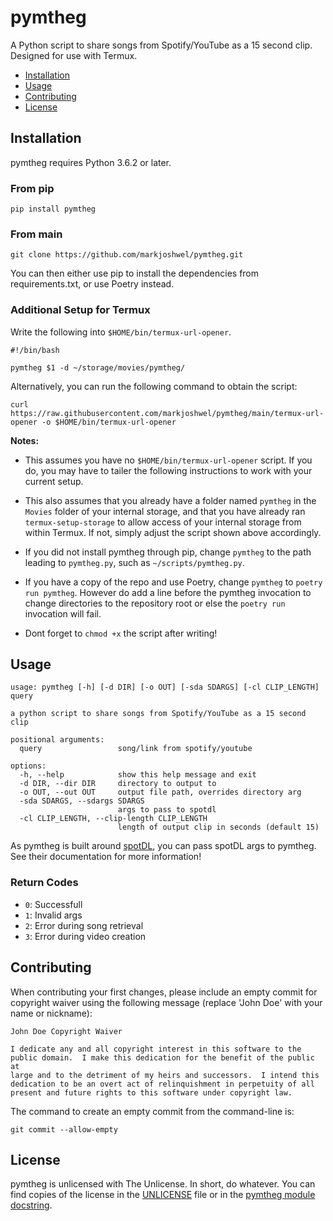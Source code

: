 # pymtheg

A Python script to share songs from Spotify/YouTube as a 15 second clip. Designed for
use with Termux.

- [Installation](#installation)
- [Usage](#usage)
- [Contributing](#contributing)
- [License](#license)

## Installation

pymtheg requires Python 3.6.2 or later.

### From pip

```text
pip install pymtheg
```

### From main

```text
git clone https://github.com/markjoshwel/pymtheg.git
``````

You can then either use pip to install the dependencies from requirements.txt, or use Poetry instead.

### Additional Setup for Termux

Write the following into `$HOME/bin/termux-url-opener`.

```text
#!/bin/bash

pymtheg $1 -d ~/storage/movies/pymtheg/
```

Alternatively, you can run the following command to obtain the script:

```text
curl https://raw.githubusercontent.com/markjoshwel/pymtheg/main/termux-url-opener -o $HOME/bin/termux-url-opener
```

**Notes:**

- This assumes you have no `$HOME/bin/termux-url-opener` script. If you do, you may have
 to tailer the following instructions to work with your current setup.

- This also assumes that you already have a folder named `pymtheg` in the `Movies`
  folder of your internal storage, and that you have already ran `termux-setup-storage`
  to allow access of your internal storage from within Termux. If not, simply adjust the
  script shown above accordingly.

- If you did not install pymtheg through pip, change `pymtheg` to the path leading to
  `pymtheg.py`, such as `~/scripts/pymtheg.py`.

- If you have a copy of the repo and use Poetry, change `pymtheg` to
  `poetry run pymtheg`. However do add a line before the pymtheg invocation to change
  directories to the repository root or else the `poetry run` invocation will fail.

- Dont forget to `chmod +x` the script after writing!

## Usage

```text
usage: pymtheg [-h] [-d DIR] [-o OUT] [-sda SDARGS] [-cl CLIP_LENGTH] query

a python script to share songs from Spotify/YouTube as a 15 second clip

positional arguments:
  query                 song/link from spotify/youtube

options:
  -h, --help            show this help message and exit
  -d DIR, --dir DIR     directory to output to
  -o OUT, --out OUT     output file path, overrides directory arg
  -sda SDARGS, --sdargs SDARGS
                        args to pass to spotdl
  -cl CLIP_LENGTH, --clip-length CLIP_LENGTH
                        length of output clip in seconds (default 15)
```

As pymtheg is built around [spotDL](https://github.com/spotDL/spotify-downloader), you
can pass spotDL args to pymtheg. See their documentation for more information!

### Return Codes

- `0`: Successfull
- `1`: Invalid args
- `2`: Error during song retrieval
- `3`: Error during video creation

## Contributing

When contributing your first changes, please include an empty commit for copyright waiver
using the following message (replace 'John Doe' with your name or nickname):

```text
John Doe Copyright Waiver

I dedicate any and all copyright interest in this software to the
public domain.  I make this dedication for the benefit of the public at
large and to the detriment of my heirs and successors.  I intend this
dedication to be an overt act of relinquishment in perpetuity of all
present and future rights to this software under copyright law.
```

The command to create an empty commit from the command-line is:

```shell
git commit --allow-empty
```

## License

pymtheg is unlicensed with The Unlicense. In short, do whatever. You can find copies of
the license in the [UNLICENSE](UNLICENSE) file or in the
[pymtheg module docstring](pymtheg.py).
